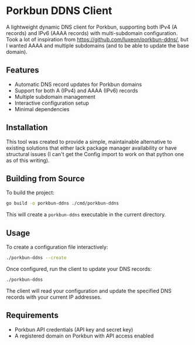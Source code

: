 # Porkbun DDNS Client

A lightweight dynamic DNS client for Porkbun, supporting both IPv4 (A records) and IPv6 (AAAA records) with multi-subdomain configuration. Took a lot of inspiration from https://github.com/luxeon/porkbun-ddns/, but I wanted AAAA and multiple subdomains (and to be able to update the base domain).

## Features

- Automatic DNS record updates for Porkbun domains
- Support for both A (IPv4) and AAAA (IPv6) records
- Multiple subdomain management
- Interactive configuration setup
- Minimal dependencies

## Installation

This tool was created to provide a simple, maintainable alternative to existing solutions that either lack package manager availability or have structural issues (I can't get the Config import to work on that python one as of this writing).

## Building from Source

To build the project:

```bash
go build -o porkbun-ddns ./cmd/porkbun-ddns
```

This will create a `porkbun-ddns` executable in the current directory.

## Usage

To create a configuration file interactively:

```bash
./porkbun-ddns --create
```

Once configured, run the client to update your DNS records:

```bash
./porkbun-ddns
```

The client will read your configuration and update the specified DNS records with your current IP addresses.

## Requirements

- Porkbun API credentials (API key and secret key)
- A registered domain on Porkbun with API access enabled
